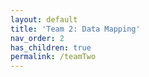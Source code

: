 ```yaml
---
layout: default
title: 'Team 2: Data Mapping' 
nav_order: 2
has_children: true
permalink: /teamTwo
---
```

